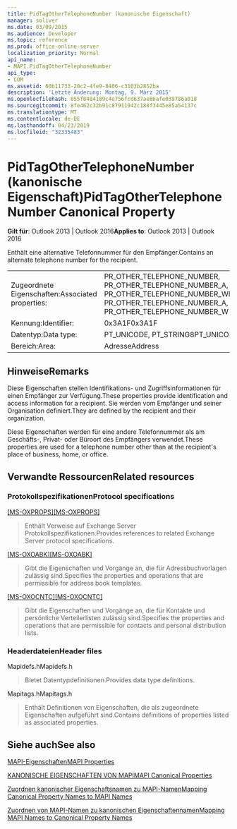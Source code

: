 ```yaml
---
title: PidTagOtherTelephoneNumber (kanonische Eigenschaft)
manager: soliver
ms.date: 03/09/2015
ms.audience: Developer
ms.topic: reference
ms.prod: office-online-server
localization_priority: Normal
api_name:
- MAPI.PidTagOtherTelephoneNumber
api_type:
- COM
ms.assetid: 60b11733-20c2-4fe9-8406-c3103b2852ba
description: 'Letzte Änderung: Montag, 9. März 2015'
ms.openlocfilehash: 855f8484189c4e756fcd637ae86afe039786a018
ms.sourcegitcommit: 8fe462c32b91c87911942c188f3445e85a54137c
ms.translationtype: MT
ms.contentlocale: de-DE
ms.lasthandoff: 04/23/2019
ms.locfileid: "32335483"
---
```

# <a name="pidtagothertelephonenumber-canonical-property"></a><span data-ttu-id="e949c-103">PidTagOtherTelephoneNumber (kanonische Eigenschaft)</span><span class="sxs-lookup"><span data-stu-id="e949c-103">PidTagOtherTelephoneNumber Canonical Property</span></span>

  
  
<span data-ttu-id="e949c-104">**Gilt für**: Outlook 2013 | Outlook 2016</span><span class="sxs-lookup"><span data-stu-id="e949c-104">**Applies to**: Outlook 2013 | Outlook 2016</span></span> 
  
<span data-ttu-id="e949c-105">Enthält eine alternative Telefonnummer für den Empfänger.</span><span class="sxs-lookup"><span data-stu-id="e949c-105">Contains an alternate telephone number for the recipient.</span></span>
  
|||
|:-----|:-----|
|<span data-ttu-id="e949c-106">Zugeordnete Eigenschaften:</span><span class="sxs-lookup"><span data-stu-id="e949c-106">Associated properties:</span></span>  <br/> |<span data-ttu-id="e949c-107">PR_OTHER_TELEPHONE_NUMBER, PR_OTHER_TELEPHONE_NUMBER_A, PR_OTHER_TELEPHONE_NUMBER_W</span><span class="sxs-lookup"><span data-stu-id="e949c-107">PR_OTHER_TELEPHONE_NUMBER, PR_OTHER_TELEPHONE_NUMBER_A, PR_OTHER_TELEPHONE_NUMBER_W</span></span>  <br/> |
|<span data-ttu-id="e949c-108">Kennung:</span><span class="sxs-lookup"><span data-stu-id="e949c-108">Identifier:</span></span>  <br/> |<span data-ttu-id="e949c-109">0x3A1F</span><span class="sxs-lookup"><span data-stu-id="e949c-109">0x3A1F</span></span>  <br/> |
|<span data-ttu-id="e949c-110">Datentyp:</span><span class="sxs-lookup"><span data-stu-id="e949c-110">Data type:</span></span>  <br/> |<span data-ttu-id="e949c-111">PT_UNICODE, PT_STRING8</span><span class="sxs-lookup"><span data-stu-id="e949c-111">PT_UNICODE, PT_STRING8</span></span>  <br/> |
|<span data-ttu-id="e949c-112">Bereich:</span><span class="sxs-lookup"><span data-stu-id="e949c-112">Area:</span></span>  <br/> |<span data-ttu-id="e949c-113">Adresse</span><span class="sxs-lookup"><span data-stu-id="e949c-113">Address</span></span>  <br/> |
   
## <a name="remarks"></a><span data-ttu-id="e949c-114">Hinweise</span><span class="sxs-lookup"><span data-stu-id="e949c-114">Remarks</span></span>

<span data-ttu-id="e949c-115">Diese Eigenschaften stellen Identifikations- und Zugriffsinformationen für einen Empfänger zur Verfügung.</span><span class="sxs-lookup"><span data-stu-id="e949c-115">These properties provide identification and access information for a recipient.</span></span> <span data-ttu-id="e949c-116">Sie werden vom Empfänger und seiner Organisation definiert.</span><span class="sxs-lookup"><span data-stu-id="e949c-116">They are defined by the recipient and their organization.</span></span> 
  
<span data-ttu-id="e949c-117">Diese Eigenschaften werden für eine andere Telefonnummer als am Geschäfts-, Privat- oder Büroort des Empfängers verwendet.</span><span class="sxs-lookup"><span data-stu-id="e949c-117">These properties are used for a telephone number other than at the recipient's place of business, home, or office.</span></span>
  
## <a name="related-resources"></a><span data-ttu-id="e949c-118">Verwandte Ressourcen</span><span class="sxs-lookup"><span data-stu-id="e949c-118">Related resources</span></span>

### <a name="protocol-specifications"></a><span data-ttu-id="e949c-119">Protokollspezifikationen</span><span class="sxs-lookup"><span data-stu-id="e949c-119">Protocol specifications</span></span>

<span data-ttu-id="e949c-120">[[MS-OXPROPS]](https://msdn.microsoft.com/library/f6ab1613-aefe-447d-a49c-18217230b148%28Office.15%29.aspx)</span><span class="sxs-lookup"><span data-stu-id="e949c-120">[[MS-OXPROPS]](https://msdn.microsoft.com/library/f6ab1613-aefe-447d-a49c-18217230b148%28Office.15%29.aspx)</span></span>
  
> <span data-ttu-id="e949c-121">Enthält Verweise auf Exchange Server Protokollspezifikationen.</span><span class="sxs-lookup"><span data-stu-id="e949c-121">Provides references to related Exchange Server protocol specifications.</span></span>
    
<span data-ttu-id="e949c-122">[[MS-OXOABK]](https://msdn.microsoft.com/library/f4cf9b4c-9232-4506-9e71-2270de217614%28Office.15%29.aspx)</span><span class="sxs-lookup"><span data-stu-id="e949c-122">[[MS-OXOABK]](https://msdn.microsoft.com/library/f4cf9b4c-9232-4506-9e71-2270de217614%28Office.15%29.aspx)</span></span>
  
> <span data-ttu-id="e949c-123">Gibt die Eigenschaften und Vorgänge an, die für Adressbuchvorlagen zulässig sind.</span><span class="sxs-lookup"><span data-stu-id="e949c-123">Specifies the properties and operations that are permissible for address book templates.</span></span>
    
<span data-ttu-id="e949c-124">[[MS-OXOCNTC]](https://msdn.microsoft.com/library/9b636532-9150-4836-9635-9c9b756c9ccf%28Office.15%29.aspx)</span><span class="sxs-lookup"><span data-stu-id="e949c-124">[[MS-OXOCNTC]](https://msdn.microsoft.com/library/9b636532-9150-4836-9635-9c9b756c9ccf%28Office.15%29.aspx)</span></span>
  
> <span data-ttu-id="e949c-125">Gibt die Eigenschaften und Vorgänge an, die für Kontakte und persönliche Verteilerlisten zulässig sind.</span><span class="sxs-lookup"><span data-stu-id="e949c-125">Specifies the properties and operations that are permissible for contacts and personal distribution lists.</span></span>
    
### <a name="header-files"></a><span data-ttu-id="e949c-126">Headerdateien</span><span class="sxs-lookup"><span data-stu-id="e949c-126">Header files</span></span>

<span data-ttu-id="e949c-127">Mapidefs.h</span><span class="sxs-lookup"><span data-stu-id="e949c-127">Mapidefs.h</span></span>
  
> <span data-ttu-id="e949c-128">Bietet Datentypdefinitionen.</span><span class="sxs-lookup"><span data-stu-id="e949c-128">Provides data type definitions.</span></span>
    
<span data-ttu-id="e949c-129">Mapitags.h</span><span class="sxs-lookup"><span data-stu-id="e949c-129">Mapitags.h</span></span>
  
> <span data-ttu-id="e949c-130">Enthält Definitionen von Eigenschaften, die als zugeordnete Eigenschaften aufgeführt sind.</span><span class="sxs-lookup"><span data-stu-id="e949c-130">Contains definitions of properties listed as associated properties.</span></span>
    
## <a name="see-also"></a><span data-ttu-id="e949c-131">Siehe auch</span><span class="sxs-lookup"><span data-stu-id="e949c-131">See also</span></span>



[<span data-ttu-id="e949c-132">MAPI-Eigenschaften</span><span class="sxs-lookup"><span data-stu-id="e949c-132">MAPI Properties</span></span>](mapi-properties.md)
  
[<span data-ttu-id="e949c-133">KANONISCHE EIGENSCHAFTEN VON MAPI</span><span class="sxs-lookup"><span data-stu-id="e949c-133">MAPI Canonical Properties</span></span>](mapi-canonical-properties.md)
  
[<span data-ttu-id="e949c-134">Zuordnen kanonischer Eigenschaftsnamen zu MAPI-Namen</span><span class="sxs-lookup"><span data-stu-id="e949c-134">Mapping Canonical Property Names to MAPI Names</span></span>](mapping-canonical-property-names-to-mapi-names.md)
  
[<span data-ttu-id="e949c-135">Zuordnen von MAPI-Namen zu kanonischen Eigenschaftennamen</span><span class="sxs-lookup"><span data-stu-id="e949c-135">Mapping MAPI Names to Canonical Property Names</span></span>](mapping-mapi-names-to-canonical-property-names.md)

